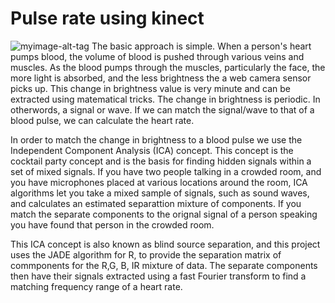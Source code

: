 # Pulse rate using kinect



![myimage-alt-tag](http://imgur.com/a/hYXeG)
The basic approach is simple. When a person's heart pumps blood, the volume of blood is pushed through various veins and muscles. As the blood pumps through the muscles, particularly the face, the more light is absorbed, and the less brightness the a web camera sensor picks up. This change in brightness value is very minute and can be extracted using matematical tricks. The change in brightness is periodic. In otherwords, a signal or wave. If we can match the signal/wave to that of a blood pulse, we can calculate the heart rate.

In order to match the change in brightness to a blood pulse we use the Independent Component Analysis (ICA) concept. This concept is the cocktail party concept and is the basis for finding hidden signals within a set of mixed signals. If you have two people talking in a crowded room, and you have microphones placed at various locations around the room, ICA algorithms let you take a mixed sample of signals, such as sound waves, and calculates an estimated separattion mixture of components. If you match the separate components to the orignal signal of a person speaking you have found that person in the crowded room.

This ICA concept is also known as blind source separation, and this project uses the JADE algorithm for R, to provide the separation matrix of commponents for the R,G, B, IR mixture of data. The separate components then have their signals extracted using a fast Fourier transform to find a matching frequency range of a heart rate.

